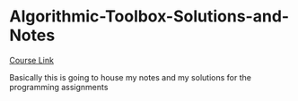 # Algorithmic-Toolbox-Solutions-and-Notes

[Course Link](https://www.coursera.org/learn/algorithmic-toolbox/home/week/1)
  
Basically this is going to house my notes and my solutions for the programming assignments
  
